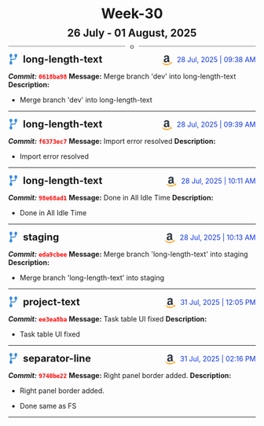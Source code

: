 <h1 style="text-align:center; margin-bottom:10px">Week-30</h1>
<h2 style="text-align:center; margin:0px">26 July - 01 August, 2025</h2>
<div style="display: flex; align-items: center; justify-content: center;">
  <hr style="flex: 1; background-color: gray;" />
  <span style="padding: 0 10px;font-weight:bold; color:gray">o</span>
  <hr style="flex: 1; background-color: gray;" />
</div>

<div style="display: flex; justify-content: space-between; align-items:end;">
  <div style="display:flex">
      <img src="../assets/branch.svg" alt="GitHub Logo"  style="width:20px; margin:0 10px 0 0">
      <h3 style="margin: 0; padding:0; font-weight: bold; font-size:20px;">long-length-text</h3>
  </div>
  <div style="display:flex">
  <img src="../assets/amazon.svg" alt="Amazon Logo" style="width:20px">
    <span style="color:rgb(16, 54, 226); text-align: right; margin:0 0 0 10px; padding:0px;">28 Jul, 2025 | 09:38 AM</span>
  </div>
</div>

**_Commit:_** <code style="color: red; font-weight: bold;">0618ba98</code>
**Message:** Merge branch 'dev' into long-length-text
**Description:**
- Merge branch 'dev' into long-length-text
---
<div style="display: flex; justify-content: space-between; align-items:end;">
  <div style="display:flex">
      <img src="../assets/branch.svg" alt="GitHub Logo"  style="width:20px; margin:0 10px 0 0">
      <h3 style="margin: 0; padding:0; font-weight: bold; font-size:20px;">long-length-text</h3>
  </div>
  <div style="display:flex">
  <img src="../assets/amazon.svg" alt="Amazon Logo" style="width:20px">
    <span style="color:rgb(16, 54, 226); text-align: right; margin:0 0 0 10px; padding:0px;">28 Jul, 2025 | 09:39 AM</span>
  </div>
</div>

**_Commit:_** <code style="color: red; font-weight: bold;">f6373ec7</code>
**Message:** Import error resolved
**Description:**
- Import error resolved
---
<div style="display: flex; justify-content: space-between; align-items:end;">
  <div style="display:flex">
      <img src="../assets/branch.svg" alt="GitHub Logo"  style="width:20px; margin:0 10px 0 0">
      <h3 style="margin: 0; padding:0; font-weight: bold; font-size:20px;">long-length-text</h3>
  </div>
  <div style="display:flex">
  <img src="../assets/amazon.svg" alt="Amazon Logo" style="width:20px">
    <span style="color:rgb(16, 54, 226); text-align: right; margin:0 0 0 10px; padding:0px;">28 Jul, 2025 | 10:11 AM</span>
  </div>
</div>

**_Commit:_** <code style="color: red; font-weight: bold;">98e68ad1</code>
**Message:** Done in All Idle Time
**Description:**
- Done in All Idle Time
---
<div style="display: flex; justify-content: space-between; align-items:end;">
  <div style="display:flex">
      <img src="../assets/branch.svg" alt="GitHub Logo"  style="width:20px; margin:0 10px 0 0">
      <h3 style="margin: 0; padding:0; font-weight: bold; font-size:20px;">staging</h3>
  </div>
  <div style="display:flex">
  <img src="../assets/amazon.svg" alt="Amazon Logo" style="width:20px">
    <span style="color:rgb(16, 54, 226); text-align: right; margin:0 0 0 10px; padding:0px;">28 Jul, 2025 | 10:13 AM</span>
  </div>
</div>

**_Commit:_** <code style="color: red; font-weight: bold;">eda9cbee</code>
**Message:** Merge branch 'long-length-text' into staging
**Description:**
- Merge branch 'long-length-text' into staging
---
<div style="display: flex; justify-content: space-between; align-items:end;">
  <div style="display:flex">
      <img src="../assets/branch.svg" alt="GitHub Logo"  style="width:20px; margin:0 10px 0 0">
      <h3 style="margin: 0; padding:0; font-weight: bold; font-size:20px;">project-text</h3>
  </div>
  <div style="display:flex">
  <img src="../assets/amazon.svg" alt="Amazon Logo" style="width:20px">
    <span style="color:rgb(16, 54, 226); text-align: right; margin:0 0 0 10px; padding:0px;">31 Jul, 2025 | 12:05 PM</span>
  </div>
</div>

**_Commit:_** <code style="color: red; font-weight: bold;">ee3ea8ba</code>
**Message:** Task table UI fixed
**Description:**
- Task table UI fixed
---
<div style="display: flex; justify-content: space-between; align-items:end;">
  <div style="display:flex">
      <img src="../assets/branch.svg" alt="GitHub Logo"  style="width:20px; margin:0 10px 0 0">
      <h3 style="margin: 0; padding:0; font-weight: bold; font-size:20px;">separator-line</h3>
  </div>
  <div style="display:flex">
  <img src="../assets/amazon.svg" alt="Amazon Logo" style="width:20px">
    <span style="color:rgb(16, 54, 226); text-align: right; margin:0 0 0 10px; padding:0px;">31 Jul, 2025 | 02:16 PM</span>
  </div>
</div>

**_Commit:_** <code style="color: red; font-weight: bold;">9740be22</code>
**Message:** Right panel border added.
**Description:**
- Right panel border added.

- Done same as FS
---
